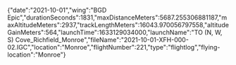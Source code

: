 {"date":"2021-10-01","wing":"BGD Epic","durationSeconds":1831,"maxDistanceMeters":5687.255306881187,"maxAltitudeMeters":2937,"trackLengthMeters":16043.970056797558,"altitudeGainMeters":564,"launchTime":1633129034000,"launchName":"TO (N, W, S) Cove_Richfield_Monroe","fileName":"2021-10-01-XFH-000-02.IGC","location":"Monroe","flightNumber":221,"type":"flightlog","flying-location":"Monroe"}
